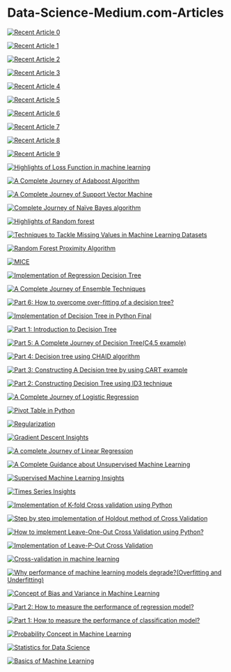 # Data-Science-Medium.com-Articles
 <a target="_blank" href="https://github-readme-medium-recent-article.vercel.app/medium/@shubhingale/0"><img src="https://github-readme-medium-recent-article.vercel.app/medium/@shubhingale/0" alt="Recent Article 0"> 

 <a target="_blank" href="https://github-readme-medium-recent-article.vercel.app/medium/@shubhingale/1"><img src="https://github-readme-medium-recent-article.vercel.app/medium/@shubhingale/1" alt="Recent Article 1"> 

<a target="_blank" href="https://github-readme-medium-recent-article.vercel.app/medium/@shubhingale/2"><img src="https://github-readme-medium-recent-article.vercel.app/medium/@shubhingale/2" alt="Recent Article 2"> 

  <a target="_blank" href="https://github-readme-medium-recent-article.vercel.app/medium/@shubhingale/3"><img src="https://github-readme-medium-recent-article.vercel.app/medium/@shubhingale/3" alt="Recent Article 3"> 

 <a target="_blank" href="https://github-readme-medium-recent-article.vercel.app/medium/@shubhingale/4"><img src="https://github-readme-medium-recent-article.vercel.app/medium/@shubhingale/4" alt="Recent Article 4"> 

<a target="_blank" href="https://github-readme-medium-recent-article.vercel.app/medium/@shubhingale/5"><img src="https://github-readme-medium-recent-article.vercel.app/medium/@shubhingale/5" alt="Recent Article 5"> 

 <a target="_blank" href="https://github-readme-medium-recent-article.vercel.app/medium/@shubhingale/6"><img src="https://github-readme-medium-recent-article.vercel.app/medium/@shubhingale/6" alt="Recent Article 6"> 

 <a target="_blank" href="https://github-readme-medium-recent-article.vercel.app/medium/@shubhingale/7"><img src="https://github-readme-medium-recent-article.vercel.app/medium/@shubhingale/7" alt="Recent Article 7"> 

<a target="_blank" href="https://github-readme-medium-recent-article.vercel.app/medium/@shubhingale/8"><img src="https://github-readme-medium-recent-article.vercel.app/medium/@shubhingale/8" alt="Recent Article 8"> 

<a target="_blank" href="https://github-readme-medium-recent-article.vercel.app/medium/@shubhingale/9"><img src="https://github-readme-medium-recent-article.vercel.app/medium/@shubhingale/9" alt="Recent Article 9"> 
  
 <a target="_blank" href="https://medium.com/@shubhingale/highlights-of-loss-function-in-machine-learning-3b50834b49a"><img src="https://medium.com/@shubhingale/highlights-of-loss-function-in-machine-learning-3b50834b49a" alt="Highlights of Loss Function in machine learning"> 
  
  <a target="_blank" href="https://medium.com/@shubhingale/a-complete-journey-of-adaboost-algorithm-6df3da72e86"><img src="https://medium.com/@shubhingale/a-complete-journey-of-adaboost-algorithm-6df3da72e86" alt="A Complete Journey of Adaboost Algorithm"> 

<a target="_blank" href="https://medium.com/@shubhingale/a-complete-journey-of-support-vector-machine-23e0d7a3c478"><img src="https://medium.com/@shubhingale/a-complete-journey-of-support-vector-machine-23e0d7a3c478" alt="A Complete Journey of Support Vector Machine"> 

  <a target="_blank" href="https://medium.com/@shubhingale/complete-journey-of-na%C3%AFve-bayes-algorithm-c84d3981649b"><img src="https://medium.com/@shubhingale/complete-journey-of-na%C3%AFve-bayes-algorithm-c84d3981649b" alt="Complete Journey of Naïve Bayes algorithm"> 
  
 <a target="_blank" href="https://medium.com/@shubhingale/highlights-of-random-forest-f1d8583c0ab9"><img src="https://medium.com/@shubhingale/highlights-of-random-forest-f1d8583c0ab9" alt="Highlights of Random forest">
    
 <a target="_blank" href="https://medium.com/@shubhingale/techniques-to-tackle-missing-values-in-machine-learning-datasets-6d4244b59ada"><img src="https://medium.com/@shubhingale/techniques-to-tackle-missing-values-in-machine-learning-datasets-6d4244b59ada" alt="Techniques to Tackle Missing Values in Machine Learning Datasets">

 <a target="_blank" href="https://medium.com/@shubhingale/random-forest-proximity-algorithm-9e7d3b493630"><img src="https://medium.com/@shubhingale/random-forest-proximity-algorithm-9e7d3b493630" alt="Random Forest Proximity Algorithm">
  
 <a target="_blank" href="https://medium.com/@shubhingale/mice-2a0f68fcba1a"><img src="https://medium.com/@shubhingale/mice-2a0f68fcba1a" alt="MICE">
  
 <a target="_blank" href="https://medium.com/@shubhingale/implementation-of-regression-decision-tree-139c06c3bcd8"><img src="https://medium.com/@shubhingale/implementation-of-regression-decision-tree-139c06c3bcd8" alt="Implementation of Regression Decision Tree">
  
 <a target="_blank" href="https://medium.com/@shubhingale/a-complete-journey-of-ensemble-techniques-17ee7c21c132"><img src="https://medium.com/@shubhingale/a-complete-journey-of-ensemble-techniques-17ee7c21c132" alt="A Complete Journey of Ensemble Techniques">
  
 <a target="_blank" href="https://medium.com/@shubhingale/part-6-how-to-overcome-over-fitting-of-a-decision-tree-6cad5158f0a8"><img src="https://medium.com/@shubhingale/part-6-how-to-overcome-over-fitting-of-a-decision-tree-6cad5158f0a8" alt="Part 6: How to overcome over-fitting of a decision tree?">
  
 <a target="_blank" href="https://medium.com/@shubhingale/implementation-of-decision-tree-in-python-final-ebe01a499d01"><img src="https://medium.com/@shubhingale/implementation-of-decision-tree-in-python-final-ebe01a499d01" alt="Implementation of Decision Tree in Python Final">
  
 <a target="_blank" href="https://medium.com/@shubhingale/part-1-introduction-to-decision-tree-a0b3ed99ea3c"><img src="https://medium.com/@shubhingale/part-1-introduction-to-decision-tree-a0b3ed99ea3c" alt="Part 1: Introduction to Decision Tree">
    
 <a target="_blank" href="https://medium.com/@shubhingale/part-4-a-complete-journey-of-decision-tree-c4-5-example-84bb3c66dca8"><img src="https://medium.com/@shubhingale/part-4-a-complete-journey-of-decision-tree-c4-5-example-84bb3c66dca8" alt="Part 5: A Complete Journey of Decision Tree(C4.5 example)">
     
 <a target="_blank" href="https://medium.com/@shubhingale/part-3-decision-tree-using-chaid-algorithm-58b402b6d6a6"><img src="https://medium.com/@shubhingale/part-3-decision-tree-using-chaid-algorithm-58b402b6d6a6" alt="Part 4: Decision tree using CHAID algorithm">
      
 <a target="_blank" href="https://medium.com/@shubhingale/part-2-a-complete-journey-of-a-decision-tree-66dac3f65e74"><img src="https://medium.com/@shubhingale/part-2-a-complete-journey-of-a-decision-tree-66dac3f65e74" alt="Part 3: Constructing A Decision tree by using CART example">
   
 <a target="_blank" href="https://medium.com/@shubhingale/part-1-a-complete-journey-of-decision-tree-in-machine-learning-9e17eae4bb22"><img src="https://medium.com/@shubhingale/part-1-a-complete-journey-of-decision-tree-in-machine-learning-9e17eae4bb22" alt="Part 2: Constructing Decision Tree using ID3 technique">
    
 <a target="_blank" href="https://medium.com/@shubhingale/a-complete-journey-of-logistic-regression-334009a0df12"><img src="https://medium.com/@shubhingale/a-complete-journey-of-logistic-regression-334009a0df12" alt="A Complete Journey of Logistic Regression">
     
 <a target="_blank" href="https://medium.com/@shubhingale/pivot-table-in-python-25db041037cf"><img src="https://medium.com/@shubhingale/pivot-table-in-python-25db041037cf" alt="Pivot Table in Python">
      
 <a target="_blank" href="https://medium.com/@shubhingale/regularization-65d928fe69a8"><img src="https://medium.com/@shubhingale/regularization-65d928fe69a8" alt="Regularization">
       
 <a target="_blank" href="https://medium.com/@shubhingale/gradient-descent-insights-cc4a2b14d7e9"><img src="https://medium.com/@shubhingale/gradient-descent-insights-cc4a2b14d7e9" alt="Gradient Descent Insights" alt="Gradient Descent Insights">

<a target="_blank" href="https://medium.com/@shubhingale/a-complete-journey-of-linear-regression-67aef1362a7f"><img src="https://medium.com/@shubhingale/a-complete-journey-of-linear-regression-67aef1362a7f" alt="A complete Journey of Linear Regression"> 
 
 <a target="_blank" href="https://medium.com/@shubhingale/a-complete-guidance-about-unsupervised-machine-learning-a15251b7b2b6"><img src="https://medium.com/@shubhingale/a-complete-guidance-about-unsupervised-machine-learning-a15251b7b2b6" alt="A Complete Guidance about Unsupervised Machine Learning">
  
 <a target="_blank" href="https://medium.com/@shubhingale/supervised-machine-learning-insights-8954e1ba491d"><img src="https://medium.com/@shubhingale/supervised-machine-learning-insights-8954e1ba491d" alt="Supervised Machine Learning Insights">
  
 <a target="_blank" href="https://medium.com/@shubhingale/times-series-insights-ded955ee915"><img src="https://medium.com/@shubhingale/times-series-insights-ded955ee915" alt="Times Series Insights">
  
 <a target="_blank" href="https://medium.com/@shubhingale/implementation-of-k-fold-cross-validation-using-python-dc7a467e6519"><img src="https://medium.com/@shubhingale/implementation-of-k-fold-cross-validation-using-python-dc7a467e6519" alt="Implementation of K-fold Cross validation using Python">
  
 <a target="_blank" href="https://medium.com/@shubhingale/step-by-step-implementation-of-holdout-method-of-cross-validation-fd45c432e07a"><img src="https://medium.com/@shubhingale/step-by-step-implementation-of-holdout-method-of-cross-validation-fd45c432e07a" alt="Step by step implementation of Holdout method of Cross Validation">
 
<a target="_blank" href="https://medium.com/@shubhingale/how-to-implement-leave-one-out-cross-validation-using-python-4c0f5cb07baa"><img src="https://medium.com/@shubhingale/how-to-implement-leave-one-out-cross-validation-using-python-4c0f5cb07baa" alt="How to implement Leave-One-Out Cross Validation using Python?"> 
 
<a target="_blank" href="https://medium.com/@shubhingale/implementation-of-leave-p-out-cross-validation-d713656e5119"><img src="https://medium.com/@shubhingale/implementation-of-leave-p-out-cross-validation-d713656e5119" alt="Implementation of Leave-P-Out Cross Validation"> 
 
<a target="_blank" href="https://medium.com/@shubhingale/cross-validation-13e3cec51de8"><img src="https://medium.com/@shubhingale/cross-validation-13e3cec51de8" alt="Cross-validation in machine learning"> 
 
<a target="_blank" href="https://medium.com/@shubhingale/why-performance-of-machine-learning-models-degrade-overfitting-and-underfitting-643a693bddbd"><img src="https://medium.com/@shubhingale/why-performance-of-machine-learning-models-degrade-overfitting-and-underfitting-643a693bddbd" alt="Why performance of machine learning models degrade?(Overfitting and Underfitting)"> 
 
<a target="_blank" href="https://medium.com/@shubhingale/concept-of-bias-and-variance-in-machine-learning-803e892273ed"><img src="https://medium.com/@shubhingale/concept-of-bias-and-variance-in-machine-learning-803e892273ed" alt="Concept of Bias and Variance in Machine Learning"> 
 
<a target="_blank" href="https://medium.com/@shubhingale/part-2-how-to-measure-the-performance-of-regression-model-c5ee92219bc5"><img src="https://medium.com/@shubhingale/part-2-how-to-measure-the-performance-of-regression-model-c5ee92219bc5" alt="Part 2: How to measure the performance of regression model?"> 
 
<a target="_blank" href="https://medium.com/@shubhingale/part-1-how-to-measure-performance-of-classification-model-7218ec4338a8"><img src="https://medium.com/@shubhingale/part-1-how-to-measure-performance-of-classification-model-7218ec4338a8" alt="Part 1: How to measure the performance of classification model?"> 
 
<a target="_blank" href="https://medium.com/@shubhingale/probability-concept-in-machine-learning-784960699b86"><img src="https://medium.com/@shubhingale/probability-concept-in-machine-learning-784960699b86" alt="Probability Concept in Machine Learning">
 
<a target="_blank" href="https://medium.com/@shubhingale/statistics-for-data-science-545484c0dbdc"><img src="https://medium.com/@shubhingale/statistics-for-data-science-545484c0dbdc" alt="Statistics for Data Science"> 
 
<a target="_blank" href="https://medium.com/@shubhingale/basics-of-machine-learning-282bfc267570"><img src="https://medium.com/@shubhingale/basics-of-machine-learning-282bfc267570" alt="Basics of Machine Learning"> 
